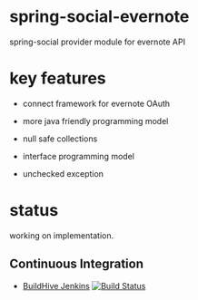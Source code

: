 # spring-social-evernote

spring-social provider module for evernote API

# key features

- connect framework for evernote OAuth

- more java friendly programming model

 - null safe collections

 - interface programming model

 - unchecked exception


# status

working on implementation.

## Continuous Integration

- [BuildHive Jenkins](https://buildhive.cloudbees.com/job/ttddyy/job/spring-social-evernote/)
[![Build Status](https://buildhive.cloudbees.com/job/ttddyy/job/spring-social-evernote/badge/icon)](https://buildhive.cloudbees.com/job/ttddyy/job/spring-social-evernote/)



